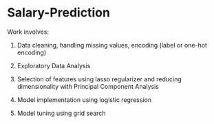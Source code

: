 # Salary-Prediction
Work involves:

1. Data cleaning, handling missing values, encoding (label or one-hot encoding)

2. Exploratory Data Analysis

3. Selection of features using lasso regularizer and reducing dimensionality with Principal Component Analysis

4. Model implementation using logistic regression

5. Model tuning using grid search

